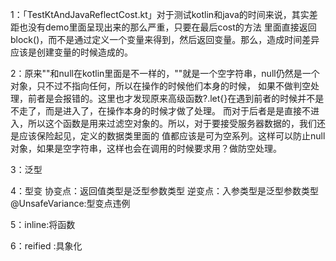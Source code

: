 


1：「TestKtAndJavaReflectCost.kt」对于测试kotlin和java的时间来说，其实差距也没有demo里面呈现出来的那么严重，只要在最后cost的方法
里面直接返回block()，而不是通过定义一个变量来得到，然后返回变量。那么，造成时间差异应该是创建变量的时候造成的。

2：原来""和null在kotlin里面是不一样的，""就是一个空字符串，null仍然是一个对象，只不过不指向任何，所以在操作的时候他们本身的时候，
如果不做判空处理，前者是会报错的。这里也才发现原来高级函数?.let{}在遇到前者的时候并不是不走了，而是进入了，在操作本身的时候才做了处理。
而对于后者是是直接不进入，所以这个函数是用来过滤空对象的。所以，对于要接受服务器数据的，我们还是应该保险起见，定义的数据类里面的
值都应该是可为空系列。这样可以防止null对象，如果是空字符串，这样也会在调用的时候要求用？做防空处理。

3：泛型

4：型变
协变点：返回值类型是泛型参数类型
逆变点：入参类型是泛型参数类型
@UnsafeVariance:型变点违例

5：inline:将函数

6：reified :具象化
